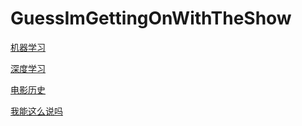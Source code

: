 # GuessImGettingOnWithTheShow

[机器学习](Learning/ML.md)

[深度学习](Learning/DL.md)

[电影历史](Learning/Movie_History.md)

[我能这么说吗](Learning/Self.md)